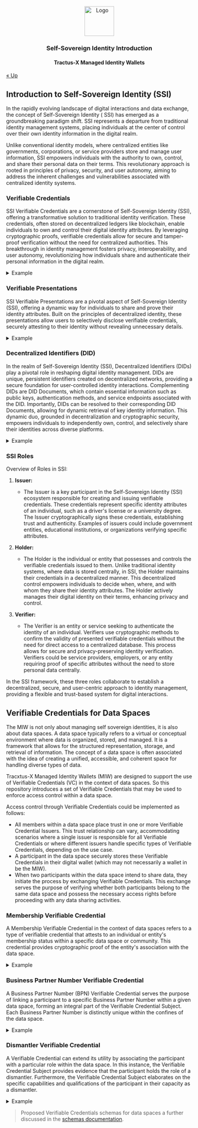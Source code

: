 <a name="readme-top"></a>

<!-- Caption -->

<br />
<div align="center">
  <a href="https://eclipse-tractusx.github.io/img/logo_tractus-x.svg">
    <img src="https://eclipse-tractusx.github.io/img/logo_tractus-x.svg" alt="Logo" width="80" height="80">
  </a>

<h3 align="center">Self-Sovereign Identity Introduction</h3>
<h4 align="center">Tractus-X Managed Identity Wallets</h4>

</div>

[« Up](../../README.md)

## Introduction to Self-Sovereign Identity (SSI)

In the rapidly evolving landscape of digital interactions and data exchange, the concept of Self-Sovereign Identity (
SSI) has emerged as a groundbreaking paradigm shift. SSI represents a departure from traditional identity management
systems, placing individuals at the center of control over their own identity information in the digital realm.

Unlike conventional identity models, where centralized entities like governments, corporations, or service providers
store and manage user information, SSI empowers individuals with the authority to own, control, and share their personal
data on their terms. This revolutionary approach is rooted in principles of privacy, security, and user autonomy, aiming
to address the inherent challenges and vulnerabilities associated with centralized identity systems.

### Verifiable Credentials

SSI Verifiable Credentials are a cornerstone of Self-Sovereign Identity (SSI), offering a transformative solution to
traditional identity verification. These credentials, often stored on decentralized ledgers like blockchain, enable
individuals to own and control their digital identity attributes. By leveraging cryptographic proofs, verifiable
credentials allow for secure and tamper-proof verification without the need for centralized authorities. This
breakthrough in identity management fosters privacy, interoperability, and user autonomy, revolutionizing how
individuals share and authenticate their personal information in the digital realm.

<details>
    <summary>Example</summary>
    <pre>
    {
        "@context": [
            "https://www.w3.org/2018/credentials/v1",
            "https://www.w3.org/2018/credentials/examples/v1"
        ],
        "id": "http://example.edu/credentials/58473",
        "type": ["VerifiableCredential", "AlumniCredential"],
        "credentialSubject": {
            "id": "did:example:ebfeb1f712ebc6f1c276e12ec21",
            "image": "https://example.edu/images/58473",
            "alumniOf": {
                "id": "did:example:c276e12ec21ebfeb1f712ebc6f1",
                "name": [{
                    "value": "Example University",
                    "lang": "en"
                    }, {
                    "value": "Exemple d'Université",
                    "lang": "fr"
                }]
            }
        },
        "proof": {
        }
    }
    </pre>
</details>

### Verifiable Presentations

SSI Verifiable Presentations are a pivotal aspect of Self-Sovereign Identity (SSI), offering a dynamic way for
individuals to share and prove their identity attributes. Built on the principles of decentralized identity, these
presentations allow users to selectively disclose verifiable credentials, securely attesting to their identity without
revealing unnecessary details.

<details>
    <summary>Example</summary>
    <pre>
    {
        "@context": [
            "https://www.w3.org/2018/credentials/v1",
            "https://www.w3.org/2018/credentials/examples/v1"
        ],
        "type": "VerifiablePresentation",
        "verifiableCredential": [
            {
                "@context": [
                    "https://www.w3.org/2018/credentials/v1",
                    "https://www.w3.org/2018/credentials/examples/v1"
                ],
                "id": "http://example.edu/credentials/1872",
                "type": [
                    "VerifiableCredential",
                    "AlumniCredential"
                ],
                "issuer": "https://example.edu/issuers/565049",
                "issuanceDate": "2010-01-01T19:23:24Z",
                "credentialSubject": {
                    "id": "did:example:ebfeb1f712ebc6f1c276e12ec21",
                    "alumniOf": {
                        "id": "did:example:c276e12ec21ebfeb1f712ebc6f1",
                        "name": [
                            {
                                "value": "Example University",
                                "lang": "en"
                            },
                            {
                                "value": "Exemple d'Université",
                                "lang": "fr"
                            }
                        ]
                    }
                },
                "proof": {
                    "type": "RsaSignature2018",
                    "created": "2017-06-18T21:19:10Z",
                    "proofPurpose": "assertionMethod",
                    "verificationMethod": "https://example.edu/issuers/565049#key-1",
                    "jws": "..."
                }
            }
        ],
        "proof": {
            "type": "RsaSignature2018",
            "created": "2018-09-14T21:19:10Z",
            "proofPurpose": "authentication",
            "verificationMethod": "did:example:ebfeb1f712ebc6f1c276e12ec21#keys-1",
            "challenge": "1f44d55f-f161-4938-a659-f8026467f126",
            "domain": "4jt78h47fh47",
            "jws": "..."
        }
    }
    </pre>
</details>

### Decentralized Identifiers (DID)

In the realm of Self-Sovereign Identity (SSI), Decentralized Identifiers (DIDs) play a pivotal role in reshaping digital
identity management. DIDs are unique, persistent identifiers created on decentralized networks, providing a secure
foundation for user-controlled identity interactions. Complementing DIDs are DID Documents, which contain essential
information such as public keys, authentication methods, and service endpoints associated with the DID. Importantly,
DIDs can be resolved to their corresponding DID Documents, allowing for dynamic retrieval of key identity information.
This dynamic duo, grounded in decentralization and cryptographic security, empowers individuals to independently own,
control, and selectively share their identities across diverse platforms.

<details>
    <summary>Example</summary>
    <table>
        <tr>
            <td>Decentralized Identifier (DID)</td>
            <td><strong>did:example:123456789abcdefghi</strong></td>
        </tr>
        <tr>
            <td>DID document</td>
            <td>
                <pre>
                {
                    "@context": [
                        "https://www.w3.org/ns/did/v1",
                        "https://w3id.org/security/suites/ed25519-2020/v1"
                    ],
                    "id": "did:example:123456789abcdefghi",
                    "verificationMethod": [
                        {
                            "id": "did:example:123456789abcdefghi#key-1",
                            "type": "Ed25519VerificationKey2020",
                            "controller": "did:example:123456789abcdefghi",
                            "publicKeyMultibase": "zH3C2AVvLMv6gmMNam3uVAjZpfkcJCwDwnZn6z3wXmqPV"
                        }
                    ],
                    "authentication": [
                        "#key-1"
                    ]
                }
                </pre>
            </td>
        </tr>
    </table>
</details>

### SSI Roles

Overview of Roles in SSI:

1. **Issuer:**
    - The Issuer is a key participant in the Self-Sovereign Identity (SSI) ecosystem responsible for creating and
      issuing verifiable credentials. These credentials represent specific identity attributes of an individual, such as
      a driver's license or a university degree. The Issuer cryptographically signs these credentials, establishing
      trust and authenticity. Examples of issuers could include government entities, educational institutions, or
      organizations verifying specific attributes.

2. **Holder:**
    - The Holder is the individual or entity that possesses and controls the verifiable credentials issued to them.
      Unlike traditional identity systems, where data is stored centrally, in SSI, the Holder maintains their
      credentials in a decentralized manner. This decentralized control empowers individuals to decide when, where, and
      with whom they share their identity attributes. The Holder actively manages their digital identity on their terms,
      enhancing privacy and control.

3. **Verifier:**
    - The Verifier is an entity or service seeking to authenticate the identity of an individual. Verifiers use
      cryptographic methods to confirm the validity of presented verifiable credentials without the need for direct
      access to a centralized database. This process allows for secure and privacy-preserving identity verification.
      Verifiers could be service providers, employers, or any entity requiring proof of specific attributes without the
      need to store personal data centrally.

In the SSI framework, these three roles collaborate to establish a decentralized, secure, and user-centric approach to
identity management, providing a flexible and trust-based system for digital interactions.

## Verifiable Credentials for Data Spaces

The MIW is not only about managing self sovereign identities, it is also about data spaces. A data space typically
refers to a virtual or conceptual environment where data is organized, stored, and managed. It is a framework that
allows for the structured representation, storage, and retrieval of information. The concept of a data space is often
associated with the idea of creating a unified, accessible, and coherent space for handling diverse types of data.

Tracxtus-X Managed Identity Wallets (MIW) are designed to support the use of Verifiable Credentials (VC) in the context
of data spaces. So this repository introduces a set of Verifiable Credentials that may be used to enforce access control
within a data space.

Access control through Verifiable Credentials could be implemented as follows:

- All members within a data space place trust in one or more Verifiable Credential Issuers. This trust relationship can
  vary, accommodating scenarios where a single issuer is responsible for all Verifiable Credentials or where different
  issuers handle specific types of Verifiable Credentials, depending on the use case.
- A participant in the data space securely stores these Verifiable Credentials in their digital wallet (which may not
  necessarily a wallet in be the MIW).
- When two participants within the data space intend to share data, they initiate the process by exchanging Verifiable
  Credentials. This exchange serves the purpose of verifying whether both participants belong to the same data space and
  possess the necessary access rights before proceeding with any data sharing activities.

### Membership Verifiable Credential

A Membership Verifiable Credential in the context of data spaces refers to a type of verifiable credential that attests
to an individual or entity's membership status within a specific data space or community. This credential provides
cryptographic proof of the entity's association with the data space.

<details>
    <summary>Example</summary>
    <pre>
    {
        "issuanceDate": "2024-01-19T08:00:17Z",
        "credentialSubject": [
            {
                "holderIdentifier": "BPN12345",
                "startTime": "2024-01-19T08:00:17.748160281Z",
                "memberOf": "Tractus-X",
                "id": "did:web:managed-identity-wallets.foo:BPN12345",
                "type": "MembershipCredential",
                "status": "Active"
            }
        ],
        "id": "did:web:managed-identity-wallets.foo:BPNL0000000ISSUER#1b6813e3-14f3-462c-afce-9a5c3d75e83f",
        "proof": {
            "proofPurpose": "assertionMethod",
            "verificationMethod": "did:web:managed-identity-wallets.foo:BPNL0000000ISSUER#049f920c-e702-4e36-9b01-540423788a90",
            "type": "JsonWebSignature2020",
            "created": "2024-01-19T08:00:17Z",
            "jws": "..."
        },
        "type": [
            "VerifiableCredential",
            "MembershipCredential"
        ],
        "@context": [
            "https://www.w3.org/2018/credentials/v1",
            "https://localhost/your-context.json",
            "https://w3id.org/security/suites/jws-2020/v1"
        ],
        "issuer": "did:web:managed-identity-wallets.foo:BPNL0000000ISSUER",
        "expirationDate": "2024-06-30T00:00:00Z"
    }
    </pre>
</details>

### Business Partner Number Verifiable Credential

A Business Partner Number (BPN) Verifiable Credential serves the purpose of linking a participant to a specific Business
Partner Number within a given data space, forming an integral part of the Verifiable Credential Subject. Each Business
Partner Number is distinctly unique within the confines of the data space.

<details>
    <summary>Example</summary>
    <pre>
    {
        "credentialSubject": [
            {
                "contractTemplate": "https://public.catena-x.org/contracts/",
                "holderIdentifier": "BPN12345",
                "id": "did:web:managed-identity-wallets.foo:BPN12345",
                "items": [
                    "BpnCredential"
                ],
                "type": "SummaryCredential"
            }
        ],
        "issuanceDate": "2023-07-18T09:33:11Z",
        "id": "did:web:managed-identity-wallets.foo:BPNL0000000ISSUER#340fc333-18b3-436b-abdb-461e8d0d4084",
        "proof": {
            "created": "2023-07-18T09:33:11Z",
            "jws": "...",
            "proofPurpose": "proofPurpose",
            "type": "JsonWebSignature2020",
            "verificationMethod": "did:web:managed-identity-wallets.foo:BPNL0000000ISSUER#"
        },
        "type": [
            "VerifiableCredential",
            "SummaryCredential"
        ],
        "@context": [
            "https://www.w3.org/2018/credentials/v1",
            "https://catenax-ng.github.io/product-core-schemas/SummaryVC.json",
            "https://w3id.org/security/suites/jws-2020/v1"
        ],
        "issuer": "did:web:managed-identity-wallets.foo:BPNL0000000ISSUER",
        "expirationDate": "2023-10-01T00:00:00Z"
    }
    </pre>
</details>

### Dismantler Verifiable Credential

A Verifiable Credential can extend its utility by associating the participant with a particular role within the data
space. In this instance, the Verifiable Credential Subject provides evidence that the participant holds the role of a
dismantler. Furthermore, the Verifiable Credential Subject elaborates on the specific capabilities and qualifications of
the participant in their capacity as a dismantler.

<details>
    <summary>Example</summary>
    <pre>
    {
        "credentialSubject": [
            {
                "bpn": "BPN12345",
                "id": "did:web:managed-identity-wallets.foo:BPN12345",
                "type": "DismantlerCredential",
                "activityType": "vehicleDismantle",
                "allowedVehicleBrands": "Alfa Romeo, Mercedes-Benz"
            }
        ],
        "issuanceDate": "2023-07-13T12:35:00Z",
        "id": "did:web:managed-identity-wallets.foo:BPNL0000000ISSUER#845ee4fd-4743-48d4-9b84-c09f29c49b80",
        "proof": {
            "created": "2023-07-13T12:35:00Z",
            "jws": "...",
            "proofPurpose": "proofPurpose",
            "type": "JsonWebSignature2020",
            "verificationMethod": "did:web:managed-identity-wallets.foo:BPNL0000000ISSUER#"
        },
        "type": [
            "VerifiableCredential",
            "DismantlerCredent"proof":ial"
        ],
        "@context": [
            "https://www.w3.org/2018/credentials/v1",
            "https://localhost/your-context.json",
            "https://w3id.org/security/suites/jws-2020/v1"
        ],
        "issuer": "did:web:managed-identity-wallets.foo:BPNL0000000ISSUER",
        "expirationDate": "2023-09-30T22:00:00Z"
    }
    </pre>
</details>

> Proposed Verifiable Credentials schemas for data spaces a further discussed in
> the [schemas documentation](../schemas/README.md).
